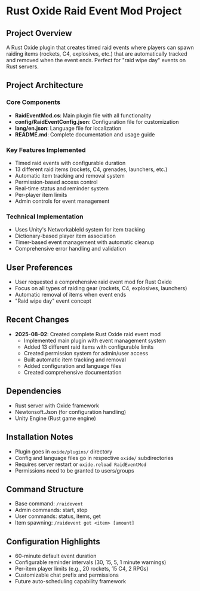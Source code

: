 # Rust Oxide Raid Event Mod Project

## Project Overview
A Rust Oxide plugin that creates timed raid events where players can spawn raiding items (rockets, C4, explosives, etc.) that are automatically tracked and removed when the event ends. Perfect for "raid wipe day" events on Rust servers.

## Project Architecture

### Core Components
- **RaidEventMod.cs**: Main plugin file with all functionality
- **config/RaidEventConfig.json**: Configuration file for customization
- **lang/en.json**: Language file for localization
- **README.md**: Complete documentation and usage guide

### Key Features Implemented
- Timed raid events with configurable duration
- 13 different raid items (rockets, C4, grenades, launchers, etc.)
- Automatic item tracking and removal system
- Permission-based access control
- Real-time status and reminder system
- Per-player item limits
- Admin controls for event management

### Technical Implementation
- Uses Unity's NetworkableId system for item tracking
- Dictionary-based player item association
- Timer-based event management with automatic cleanup
- Comprehensive error handling and validation

## User Preferences
- User requested a comprehensive raid event mod for Rust Oxide
- Focus on all types of raiding gear (rockets, C4, explosives, launchers)
- Automatic removal of items when event ends
- "Raid wipe day" event concept

## Recent Changes
- **2025-08-02**: Created complete Rust Oxide raid event mod
  - Implemented main plugin with event management system
  - Added 13 different raid items with configurable limits  
  - Created permission system for admin/user access
  - Built automatic item tracking and removal
  - Added configuration and language files
  - Created comprehensive documentation

## Dependencies
- Rust server with Oxide framework
- Newtonsoft.Json (for configuration handling)
- Unity Engine (Rust game engine)

## Installation Notes
- Plugin goes in `oxide/plugins/` directory
- Config and language files go in respective `oxide/` subdirectories
- Requires server restart or `oxide.reload RaidEventMod`
- Permissions need to be granted to users/groups

## Command Structure
- Base command: `/raidevent`
- Admin commands: start, stop
- User commands: status, items, get
- Item spawning: `/raidevent get <item> [amount]`

## Configuration Highlights
- 60-minute default event duration
- Configurable reminder intervals (30, 15, 5, 1 minute warnings)
- Per-item player limits (e.g., 20 rockets, 15 C4, 2 RPGs)
- Customizable chat prefix and permissions
- Future auto-scheduling capability framework